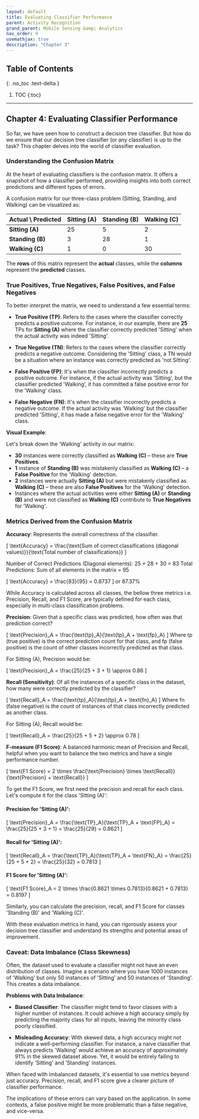 ```yaml
---
layout: default
title: Evaluating Classifier Performance
parent: Activity Recognition
grand_parent: Mobile Sensing &amp; Analytics
nav_order: 9
usemathjax: true
description: "Chapter 3"
---
```

## Table of Contents
{: .no_toc .text-delta }

1. TOC
{:toc}
---

## Chapter 4: Evaluating Classifier Performance

So far, we have seen how to construct a decision tree classifier. But how do we ensure that our decision tree classifier (or any classifier) is up to the task? This chapter delves into the world of classifier evaluation.

### Understanding the Confusion Matrix

At the heart of evaluating classifiers is the confusion matrix. It offers a snapshot of how a classifier performed, providing insights into both correct predictions and different types of errors.

A confusion matrix for our three-class problem (Sitting, Standing, and Walking) can be visualized as:

| **Actual \ Predicted** | **Sitting (A)** | **Standing (B)** | **Walking (C)** |
|----------------------|--------------|---------------|--------------|
| **Sitting (A)**          | 25           | 5             | 2            |
| **Standing (B)**        | 3            | 28            | 1            |
| **Walking (C)**         | 1            | 0             | 30           |

The **rows** of this matrix represent the **actual** classes, while the **columns** represent the **predicted** classes.

### True Positives, True Negatives, False Positives, and False Negatives

To better interpret the matrix, we need to understand a few essential terms:

- **True Positive (TP)**: Refers to the cases where the classifier correctly predicts a positive outcome. For instance, in our example, there are **25** TPs for **Sitting (A)** where the classifier correctly predicted 'Sitting' when the actual activity was indeed 'Sitting'.

- **True Negative (TN)**: Refers to the cases where the classifier correctly predicts a negative outcome. Considering the 'Sitting' class, a TN would be a situation where an instance was correctly predicted as 'not Sitting'.

- **False Positive (FP)**: It's when the classifier incorrectly predicts a positive outcome. For instance, if the actual activity was 'Sitting', but the classifier predicted 'Walking', it has committed a false positive error for the 'Walking' class. 

- **False Negative (FN)**: It's when the classifier incorrectly predicts a negative outcome. If the actual activity was 'Walking' but the classifier predicted 'Sitting', it has made a false negative error for the 'Walking' class.

**Visual Example**:

Let's break down the 'Walking' activity in our matrix:
- **30** instances were correctly classified as **Walking (C)** – these are **True Positives**.
- **1** instance of **Standing (B)** was mistakenly classified as **Walking (C)** – a **False Positive** for the 'Walking' detection.
- **2** instances were actually **Sitting (A)** but were mistakenly classified as **Walking (C)** – these are also **False Positives** for the 'Walking' detection.
- Instances where the actual activities were either **Sitting (A)** or **Standing (B)** and were not classified as **Walking (C)** contribute to **True Negatives** for 'Walking'.

### Metrics Derived from the Confusion Matrix

**Accuracy**: Represents the overall correctness of the classifier.

\[ \text{Accuracy} = \frac{\text{Sum of correct classifications (diagonal values)}}{\text{Total number of classifications}} \]

Number of Correct Predictions (Diagonal elements): 25 + 28 + 30 = 83
Total Predictions: Sum of all elements in the matrix = 95

\[ \text{Accuracy} = \frac{83}{95} = 0.8737 \] or 87.37\%

While Accuracy is calculated across all classes, the bellow three metrics i.e. Precision, Recall, and F1 Score, are typically defined for each class, especially in multi-class classification problems.

**Precision**: Given that a specific class was predicted, how often was that prediction correct? 

\[ \text{Precision}_A = \frac{\text{tp}_A}{\text{tp}_A + \text{fp}_A} \]
Where tp (true positive) is the correct prediction count for that class, and fp (false positive) is the count of other classes incorrectly predicted as that class.

For Sitting (A), Precision would be:

\[ \text{Precision}_A = \frac{25}{25 + 3 + 1} \approx 0.86 \]

**Recall (Sensitivity)**: Of all the instances of a specific class in the dataset, how many were correctly predicted by the classifier?

\[ \text{Recall}_A = \frac{\text{tp}_A}{\text{tp}_A + \text{fn}_A} \]
Where fn (false negative) is the count of instances of that class incorrectly predicted as another class.

For Sitting (A), Recall would be:

\[ \text{Recall}_A = \frac{25}{25 + 5 + 2} \approx 0.78 \]

**F-measure (F1 Score)**: A balanced harmonic mean of Precision and Recall, helpful when you want to balance the two metrics and have a single performance number.

\[ \text{F1 Score} = 2 \times \frac{\text{Precision} \times \text{Recall}}{\text{Precision} + \text{Recall}} \]

To get the F1 Score, we first need the precision and recall for each class. Let's compute it for the class 'Sitting (A)':

#### Precision for 'Sitting (A)':
\[ \text{Precision}_A = \frac{\text{TP}_A}{\text{TP}_A + \text{FP}_A} = \frac{25}{25 + 3 + 1} = \frac{25}{29} = 0.8621 \]

#### Recall for 'Sitting (A)':
\[ \text{Recall}_A = \frac{\text{TP}_A}{\text{TP}_A + \text{FN}_A} = \frac{25}{25 + 5 + 2} = \frac{25}{32} = 0.7813 \]

#### F1 Score for 'Sitting (A)':
\[ \text{F1 Score}_A = 2 \times \frac{0.8621 \times 0.7813}{0.8621 + 0.7813} = 0.8197 \]

Similarly, you can calculate the precision, recall, and F1 Score for classes 'Standing (B)' and 'Walking (C)'.

With these evaluation metrics in hand, you can rigorously assess your decision tree classifier and understand its strengths and potential areas of improvement.

### Caveat: Data Imbalance (Class Skewness)

Often, the dataset used to evaluate a classifier might not have an even distribution of classes. Imagine a scenario where you have 1000 instances of 'Walking' but only 50 instances of 'Sitting' and 50 instances of 'Standing'. This creates a data imbalance.

**Problems with Data Imbalance**:
- **Biased Classifier**: The classifier might tend to favor classes with a higher number of instances. It could achieve a high accuracy simply by predicting the majority class for all inputs, leaving the minority class poorly classified.
  
- **Misleading Accuracy**: With skewed data, a high accuracy might not indicate a well-performing classifier. For instance, a naive classifier that always predicts 'Walking' would achieve an accuracy of approximately 91\% in the skewed dataset above. Yet, it would be entirely failing to identify 'Sitting' and 'Standing' instances.

When faced with imbalanced datasets, it's essential to use metrics beyond just accuracy. Precision, recall, and F1 score give a clearer picture of classifier performance.

The implications of these errors can vary based on the application. In some contexts, a false positive might be more problematic than a false negative, and vice-versa.
